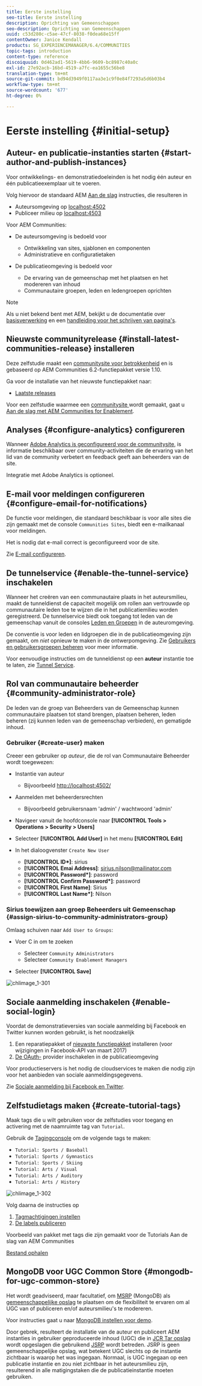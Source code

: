 ```yaml
---
title: Eerste instelling
seo-title: Eerste instelling
description: Oprichting van Gemeenschappen
seo-description: Oprichting van Gemeenschappen
uuid: c53d280c-c5ae-47cf-8038-f0dea68e15ff
contentOwner: Janice Kendall
products: SG_EXPERIENCEMANAGER/6.4/COMMUNITIES
topic-tags: introduction
content-type: reference
discoiquuid: 0d462ad1-5619-4bb6-9609-bc8987c40a0c
exl-id: 27e92acb-16bd-4519-a7fc-ea1655c56be8
translation-type: tm+mt
source-git-commit: bd94d3949f0117aa3e1c9f0e84f7293a5d6b03b4
workflow-type: tm+mt
source-wordcount: '677'
ht-degree: 0%

---
```


# Eerste instelling {#initial-setup}

## Auteur- en publicatie-instanties starten {#start-author-and-publish-instances}

Voor ontwikkelings- en demonstratiedoeleinden is het nodig één auteur en één publicatieexemplaar uit te voeren.

Volg hiervoor de standaard AEM [Aan de slag](../../help/sites-deploying/deploy.md#getting-started) instructies, die resulteren in

* Auteursomgeving op [localhost:4502](http://localhost:4502/)
* Publiceer milieu op [localhost:4503](http://localhost:4503/)

Voor AEM Communities:

* De auteursomgeving is bedoeld voor

   * Ontwikkeling van sites, sjablonen en componenten
   * Administratieve en configuratietaken

* De publicatieomgeving is bedoeld voor

   * De ervaring van de gemeenschap met het plaatsen en het modereren van inhoud
   * Communautaire groepen, leden en ledengroepen oprichten

>[!NOTE]
>
>Als u niet bekend bent met AEM, bekijkt u de documentatie over [basisverwerking](../../help/sites-authoring/basic-handling.md) en een [handleiding voor het schrijven van pagina&#39;s](../../help/sites-authoring/qg-page-authoring.md).

## Nieuwste communityrelease {#install-latest-communities-release} installeren

Deze zelfstudie maakt een [communitysite voor betrokkenheid](overview.md#engagement-community) en is gebaseerd op AEM Communities 6.2-functiepakket versie 1.10.

Ga voor de installatie van het nieuwste functiepakket naar:

* [Laatste releases](deploy-communities.md#latest-releases)

Voor een zelfstudie waarmee een [communitysite ](overview.md#enablement-community) wordt gemaakt, gaat u [Aan de slag met AEM Communities for Enablement](getting-started-enablement.md).

## Analyses {#configure-analytics} configureren

Wanneer [Adobe Analytics is geconfigureerd voor de communitysite](analytics.md), is informatie beschikbaar over community-activiteiten die de ervaring van het lid van de community verbetert en feedback geeft aan beheerders van de site.

Integratie met Adobe Analytics is optioneel.

## E-mail voor meldingen configureren {#configure-email-for-notifications}

De functie voor meldingen, die standaard beschikbaar is voor alle sites die zijn gemaakt met de console `Communities Sites`, biedt een e-mailkanaal voor meldingen.

Het is nodig dat e-mail correct is geconfigureerd voor de site.

Zie [E-mail configureren](email.md).

## De tunnelservice {#enable-the-tunnel-service} inschakelen

Wanneer het creëren van een communautaire plaats in het auteursmilieu, maakt de tunneldienst de capaciteit mogelijk om rollen aan vertrouwde op communautaire leden toe te wijzen die in het publicatiemilieu worden geregistreerd. De tunnelservice biedt ook toegang tot leden van de gemeenschap vanuit de consoles [Leden en Groepen](members.md) in de auteuromgeving.

De conventie is voor leden en lidgroepen die in de publicatieomgeving zijn gemaakt, om *niet* opnieuw te maken in de ontwerpomgeving. Zie [Gebruikers en gebruikersgroepen beheren](users.md) voor meer informatie.

Voor eenvoudige instructies om de tunneldienst op een **auteur** instantie toe te laten, zie [Tunnel Service](deploy-communities.md#tunnel-service-on-author).

## Rol van communautaire beheerder {#community-administrator-role}

De leden van de groep van Beheerders van de Gemeenschap kunnen communautaire plaatsen tot stand brengen, plaatsen beheren, leden beheren (zij kunnen leden van de gemeenschap verbieden), en gematigde inhoud.

### Gebruiker {#create-user} maken

Creeer een gebruiker op *auteur*, die de rol van Communautaire Beheerder wordt toegewezen:

* Instantie van auteur

   * Bijvoorbeeld [http://localhost:4502/](http://localhost:4503/)

* Aanmelden met beheerdersrechten

   * Bijvoorbeeld gebruikersnaam &#39;admin&#39; / wachtwoord &#39;admin&#39;

* Navigeer vanuit de hoofdconsole naar **[!UICONTROL Tools > Operations > Security > Users]**
* Selecteer **[!UICONTROL Add User]** in het menu **[!UICONTROL Edit]**

* In het dialoogvenster `Create New User`

   * **[!UICONTROL ID&ast;]**: sirius
   * **[!UICONTROL Emai Address]**: sirius.nilson@mailinator.com
   * **[!UICONTROL Password&ast;]**: password
   * **[!UICONTROL Confirm Password&ast;]**: password
   * **[!UICONTROL First Name]**: Sirius
   * **[!UICONTROL Last Name&ast;]**: Nilson

### Sirius toewijzen aan groep Beheerders uit Gemeenschap {#assign-sirius-to-community-administrators-group}

Omlaag schuiven naar `Add User to Groups`:

* Voer C in om te zoeken

   * Selecteer `Community Administrators`
   * Selecteer `Community Enablement Managers`

* Selecteer **[!UICONTROL Save]**

![chlimage_1-301](assets/chlimage_1-301.png)

## Sociale aanmelding inschakelen {#enable-social-login}

Voordat de demonstratieversies van sociale aanmelding bij Facebook en Twitter kunnen worden gebruikt, is het noodzakelijk

1. Een reparatiepakket of [nieuwste functiepakket](deploy-communities.md#latestfeaturepack) installeren (voor wijzigingen in Facebook-API van maart 2017)
1. [De OAuth-](social-login.md#adobe-granite-oauth-authentication-handler) provider inschakelen in de publicatieomgeving

Voor productieservers is het nodig de cloudservices te maken die nodig zijn voor het aanbieden van sociale aanmeldingsgegevens.

Zie [Sociale aanmelding bij Facebook en Twitter](social-login.md).

## Zelfstudietags maken {#create-tutorial-tags}

Maak tags die u wilt gebruiken voor de zelfstudies voor toegang en activering met de naamruimte tag van `Tutorial`.

Gebruik de [Tagingconsole](../../help/sites-administering/tags.md#tagging-console) om de volgende tags te maken:

* `Tutorial: Sports / Baseball`
* `Tutorial: Sports / Gymnastics`
* `Tutorial: Sports / Skiing`
* `Tutorial: Arts / Visual`
* `Tutorial: Arts / Auditory`
* `Tutorial: Arts / History`

![chlimage_1-302](assets/chlimage_1-302.png)

Volg daarna de instructies op

1. [Tagmachtigingen instellen](../../help/sites-administering/tags.md#setting-tag-permissions)
1. [De labels publiceren](../../help/sites-administering/tags.md#publishing-tags)

Voorbeeld van pakket met tags die zijn gemaakt voor de Tutorials Aan de slag van AEM Communities

[Bestand ophalen](assets/tutorial_tags-v63.zip)

## MongoDB voor UGC Common Store {#mongodb-for-ugc-common-store}

Het wordt geadviseerd, maar facultatief, om [MSRP](msrp.md) (MongoDB) als [gemeenschappelijke opslag](working-with-srp.md) te plaatsen om de flexibiliteit te ervaren om al UGC van of publiceren en/of auteursmilieu&#39;s te modereren.

Voor instructies gaat u naar [MongoDB instellen voor demo](demo-mongo.md).

Door gebrek, resulteert de installatie van de auteur en publiceert AEM instanties in gebruiker geproduceerde inhoud (UGC) die in [JCR Tar opslag](../../help/sites-deploying/platform.md) wordt opgeslagen die gebruikend [JSRP](jsrp.md) wordt betreden. JSRP is geen gemeenschappelijke opslag, wat betekent UGC slechts op de instantie zichtbaar is waarop het was ingegaan. Normaal, is UGC ingegaan op een publicatie instantie en zou niet zichtbaar in het auteursmilieu zijn, resulterend in alle matigingstaken die de publicatieinstantie moeten gebruiken.
